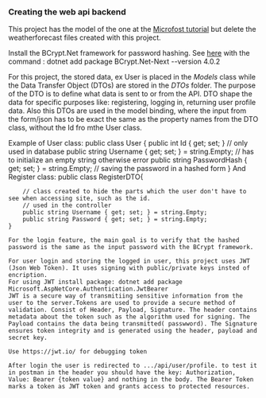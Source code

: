 ### Creating the web api backend

This project has the model of the one at the [Microfost tutorial](https://learn.microsoft.com/en-us/aspnet/core/tutorials/first-web-api?view=aspnetcore-9.0&tabs=visual-studio-code) but delete the weatherforecast files created with this project.

Install the BCrypt.Net framework for password hashing. See [here](https://github.com/BcryptNet/bcrypt.net) with the command : dotnet add package BCrypt.Net-Next --version 4.0.2 

For this project, the stored data, ex User is placed in the *Models* class while the Data Transfer Object (DTOs) are stored in the *DTOs* folder. The purpose of the DTO is to define what data is sent to or from the API. DTO shape the data for specific purposes like: registering, logging in, returning user profile data. Also this DTOs are used in the model binding, where the input from the form/json has to be exact the same as the property names from the DTO class, without the Id fro mthe User class.

Example of User class:
public class User
    {
        public int Id { get; set; } // only used in database
        public string Username { get; set; } = string.Empty; // has to initialize an empty string otherwise error
        public string PasswordHash { get; set; } = string.Empty; // saving the password in a hashed form
    }
And Register class:
    public class RegisterDTO{

        // class created to hide the parts which the user don't have to see when accessing site, such as the id.
        // used in the controller
        public string Username { get; set; } = string.Empty; 
        public string Password { get; set; } = string.Empty;
    }

    For the login feature, the main goal is to verify that the hashed password is the same as the input password with the BCrypt framework.

    For user login and storing the logged in user, this project uses JWT (Json Web Token). It uses signing with public/private keys insted of encription.
    For using JWT install package: dotnet add package Microsoft.AspNetCore.Authentication.JwtBearer
    JWT is a secure way of transmitiing sensitive information from the user to the server.Tokens are used to provide a secure method of validation. Consist of Header, Payload, Signature. The header contains metadata about the token such as the algorithm used for signing. The Payload contains the data being transmitted( passwword). The Signature ensures token integrity and is generated using the header, payload and secret key. 

    Use https://jwt.io/ for debugging token

    After login the user is redirected to .../api/user/profile. to test it in postman in the header you should have the key: Authorization, Value: Bearer {token value} and nothing in the body. The Bearer Token marks a token as JWT token and grants access to protected resources.
